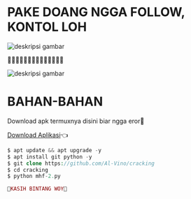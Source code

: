 # PAKE DOANG NGGA FOLLOW, KONTOL LOH

![deskripsi gambar](https://i.ibb.co/IMG-20221001-WA0104.jpg)

🌟🌟🌟🌟🌟😍🌟😍😍🌟🌟🌟🌟🌟

![deskripsi gambar](https://i.ibb.co/F) 

# BAHAN-BAHAN

Download apk termuxnya disini biar ngga eror🌟

[Download Aplikasi](https://f-droid.org/repo/com.termux_117.apk)👈
```php
$ apt update && apt upgrade -y 
$ apt install git python -y
$ git clone https://github.com/Al-Vino/cracking
$ cd cracking
$ python mhf-2.py

🌟KASIH BINTANG WOY🌟
